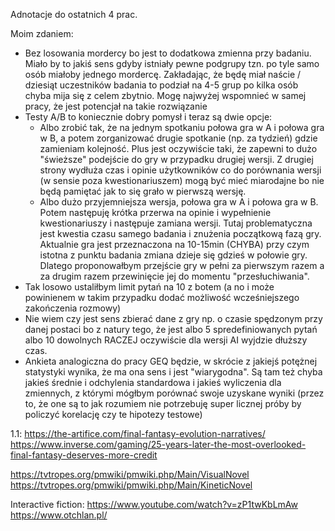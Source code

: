 Adnotacje do ostatnich 4 prac.

Moim zdaniem:
- Bez losowania mordercy bo jest to dodatkowa zmienna przy badaniu. Miało by to jakiś sens gdyby istniały pewne podgrupy tzn. po tyle samo osób miałoby jednego mordercę. Zakładając, że będę miał naście / dziesiąt uczestników badania to podział na 4-5 grup po kilka osób chyba mija się z celem zbytnio. Mogę najwyżej wspomnieć w samej pracy, że jest potencjał na takie rozwiązanie
- Testy A/B to koniecznie dobry pomysł i teraz są dwie opcje:
	- Albo zrobić tak, że na jednym spotkaniu połowa gra w A i połowa gra w B, a potem zorganizować drugie spotkanie (np. za tydzień) gdzie zamieniam kolejność. Plus jest oczywiście taki, że zapewni to dużo "świeższe" podejście do gry w przypadku drugiej wersji. Z drugiej strony wydłuża czas i opinie użytkowników co do porównania wersji (w sensie poza kwestionariuszem) mogą być mieć miarodajne bo nie będą pamiętać jak to się grało w pierwszą wersję.
	- Albo dużo przyjemniejsza wersja, połowa gra w A i połowa gra w B. Potem następuję krótka przerwa na opinie i wypełnienie kwestionariuszy i następuje zamiana wersji. Tutaj problematyczna jest kwestia czasu samego badania i znużenia początkową fazą gry. Aktualnie gra jest przeznaczona na 10-15min (CHYBA) przy czym istotna z punktu badania zmiana dzieje się gdzieś w połowie gry. Dlatego proponowałbym przejście gry w pełni za pierwszym razem a za drugim razem przewinięcie jej do momentu "przesłuchiwania".
- Tak losowo ustaliłbym limit pytań na 10 z botem (a no i może powinienem w takim przypadku dodać możliwość wcześniejszego zakończenia rozmowy)
- Nie wiem czy jest sens zbierać dane z gry np. o czasie spędzonym przy danej postaci bo z natury tego, że jest albo 5 spredefiniowanych pytań albo 10 dowolnych RACZEJ oczywiście dla wersji AI wyjdzie dłuższy czas.
- Ankieta analogiczna do pracy GEQ będzie, w skrócie z jakiejś potężnej statystyki wynika, że ma ona sens i jest "wiarygodna". Są tam też chyba jakieś średnie i odchylenia standardowa i jakieś wyliczenia dla zmiennych, z którymi mógłbym porównać swoje uzyskane wyniki (przez to, że one są to jak rozumiem nie potrzebuję super licznej próby by policzyć korelację czy te hipotezy testowe)

1.1:
https://the-artifice.com/final-fantasy-evolution-narratives/
https://www.inverse.com/gaming/25-years-later-the-most-overlooked-final-fantasy-deserves-more-credit

https://tvtropes.org/pmwiki/pmwiki.php/Main/VisualNovel
https://tvtropes.org/pmwiki/pmwiki.php/Main/KineticNovel

Interactive fiction:
https://www.youtube.com/watch?v=zP1twKbLmAw
https://www.otchlan.pl/